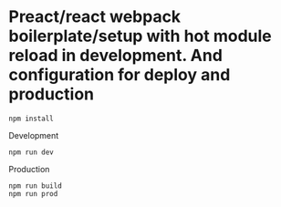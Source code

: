 # Preact/react webpack boilerplate/setup with hot module reload in development. And configuration for deploy and production

```
npm install
```

Development
```
npm run dev
```

Production
```
npm run build
npm run prod
```